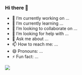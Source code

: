### Hi there 👋


- 🔭 I’m currently working on ...
- 🌱 I’m currently learning ...
- 👯 I’m looking to collaborate on ...
- 🤔 I’m looking for help with ...
- 💬 Ask me about ...
- 📫 How to reach me: ...
- 😄 Pronouns: ...
- ⚡ Fun fact: ...


<img src="https://github-readme-stats.vercel.app/api?username=kokolitor&&show_icons=true&title_color=ffffff&icon_color=bb2acf&text_color=daf7dc&bg_color=151515">
